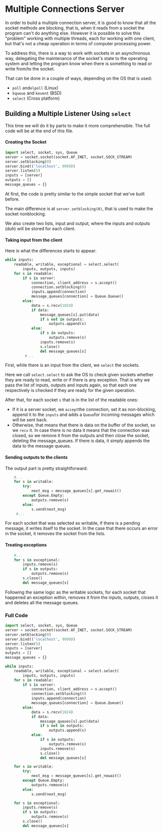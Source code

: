 # Multiple Connections Server

In order to build a multiple connection server, it is good to know that all the socket methods are blocking, that is, when it reads from a socket the program can't do anything else. However it is possible to solve this "problem" working with multiple threads, each for working with one client, but that's not a cheap operation in terms of computer processing power.

To address this, there is a way to work with sockets in an asynchronous way, delegating the maintenance of the socket's state to the operating system and letting the program know when there is something to read or write from/to the socket.

That can be done in a couple of ways, depending on the OS that is used:

* `poll` and`elpoll` \(Linux\)
* `kqueue` and `kevent` \(BSD\)
* `select` \(Cross platform\)

## Building a Multiple Listener Using  `select`

This time we will do it by parts to make it more comprehensible. The full code will be at the end of this file.

#### Creating the Socket

```python
import select, socket, sys, Queue
server = socket.socket(socket.AF_INET, socket.SOCK_STREAM)
server.setblocking(0)
server.bind(('localhost', 9999))
server.listen(5)
inputs = [server]
outputs = []
message_queues = {}
```

At first, the code is pretty similar to the simple socket that we've built before.

The main difference is at `server.setblocking(0)`, that is used to make the socket nonblocking.

We also create two lists, input and output, where the inputs and outputs \(duh\) will be stored for each client.

#### Taking input from the client

Here is what the differences starts to appear:

```python
while inputs:
    readable, writable, exceptional = select.select(
        inputs, outputs, inputs)
    for s in readable:
        if s is server:
            connection, client_address = s.accept()
            connection.setblocking(0)
            inputs.append(connection)
            message_queues[connection] = Queue.Queue()
        else:
            data = s.recv(1024)
            if data:
                message_queues[s].put(data)
                if s not in outputs:
                    outputs.append(s)
            else:
                if s in outputs:
                    outputs.remove(s)
                inputs.remove(s)
                s.close()
                del message_queues[s]
         #...
```

First, while there is an input from the client, we `select` the sockets.

Here we call `select.select` to ask the OS to check given sockets whether they are ready to read, write or if there is any exception. That is why we pass the list of inputs, outputs and inputs again, so that each one respectively is checked if they are ready for the given operation.

After that, for each socket `s` that is in the list of the readable ones:

* If it is a server socket, we `accept`the connection, set it as non-blocking, append it to the `inputs` and adds a `Queue`for incoming messages which will be sent back.
* Otherwise, that means that there is data on the buffer of the socket, so we `recv` it. In case there is no data it means that the connection was closed, so we remove it from the outputs and then close the socket, deleting the message\_queues. If there is data, it simply appends the data to the message queues.

#### Sending outputs to the clients

The output part is pretty straightforward:

```python
    #...
    for s in writable:
        try:
            next_msg = message_queues[s].get_nowait()
        except Queue.Empty:
            outputs.remove(s)
        else:
            s.send(next_msg)
     #...
```

For each socket that was selected as writable, if there is a pending message, it writes itself to the socket. In the case that there occurs an error in the socket, it removes the socket from the lists.

#### Treating exceptions

```python
    #...
    for s in exceptional:
        inputs.remove(s)
        if s in outputs:
            outputs.remove(s)
        s.close()
        del message_queues[s]
```

Following the same logic as the writable sockets, for each socket that happened an exception within, removes it from the inputs, outputs, closes it and deletes all the message queues.

### Full Code

```python
import select, socket, sys, Queue
server = socket.socket(socket.AF_INET, socket.SOCK_STREAM)
server.setblocking(0)
server.bind(('localhost', 9999))
server.listen(5)
inputs = [server]
outputs = []
message_queues = {}

while inputs:
    readable, writable, exceptional = select.select(
        inputs, outputs, inputs)
    for s in readable:
        if s is server:
            connection, client_address = s.accept()
            connection.setblocking(0)
            inputs.append(connection)
            message_queues[connection] = Queue.Queue()
        else:
            data = s.recv(1024)
            if data:
                message_queues[s].put(data)
                if s not in outputs:
                    outputs.append(s)
            else:
                if s in outputs:
                    outputs.remove(s)
                inputs.remove(s)
                s.close()
                del message_queues[s]

    for s in writable:
        try:
            next_msg = message_queues[s].get_nowait()
        except Queue.Empty:
            outputs.remove(s)
        else:
            s.send(next_msg)

    for s in exceptional:
        inputs.remove(s)
        if s in outputs:
            outputs.remove(s)
        s.close()
        del message_queues[s]
```

